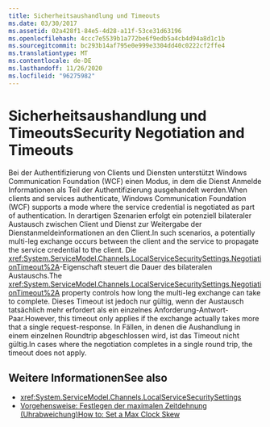 ```yaml
---
title: Sicherheitsaushandlung und Timeouts
ms.date: 03/30/2017
ms.assetid: 02a428f1-84e5-4d28-a11f-53ce31d63196
ms.openlocfilehash: 4ccc7e5539b1a772be6f9edb5a4cb4d94a8d1c1b
ms.sourcegitcommit: bc293b14af795e0e999e3304dd40c0222cf2ffe4
ms.translationtype: MT
ms.contentlocale: de-DE
ms.lasthandoff: 11/26/2020
ms.locfileid: "96275982"
---
```

# <a name="security-negotiation-and-timeouts"></a><span data-ttu-id="e39ab-102">Sicherheitsaushandlung und Timeouts</span><span class="sxs-lookup"><span data-stu-id="e39ab-102">Security Negotiation and Timeouts</span></span>

<span data-ttu-id="e39ab-103">Bei der Authentifizierung von Clients und Diensten unterstützt Windows Communication Foundation (WCF) einen Modus, in dem die Dienst Anmelde Informationen als Teil der Authentifizierung ausgehandelt werden.</span><span class="sxs-lookup"><span data-stu-id="e39ab-103">When clients and services authenticate, Windows Communication Foundation (WCF) supports a mode where the service credential is negotiated as part of authentication.</span></span> <span data-ttu-id="e39ab-104">In derartigen Szenarien erfolgt ein potenziell bilateraler Austausch zwischen Client und Dienst zur Weitergabe der Dienstanmeldeinformationen an den Client.</span><span class="sxs-lookup"><span data-stu-id="e39ab-104">In such scenarios, a potentially multi-leg exchange occurs between the client and the service to propagate the service credential to the client.</span></span> <span data-ttu-id="e39ab-105">Die <xref:System.ServiceModel.Channels.LocalServiceSecuritySettings.NegotiationTimeout%2A>-Eigenschaft steuert die Dauer des bilateralen Austauschs.</span><span class="sxs-lookup"><span data-stu-id="e39ab-105">The <xref:System.ServiceModel.Channels.LocalServiceSecuritySettings.NegotiationTimeout%2A> property controls how long the multi-leg exchange can take to complete.</span></span> <span data-ttu-id="e39ab-106">Dieses Timeout ist jedoch nur gültig, wenn der Austausch tatsächlich mehr erfordert als ein einzelnes Anforderung-Antwort-Paar.</span><span class="sxs-lookup"><span data-stu-id="e39ab-106">However, this timeout only applies if the exchange actually takes more that a single request-response.</span></span> <span data-ttu-id="e39ab-107">In Fällen, in denen die Aushandlung in einem einzelnen Roundtrip abgeschlossen wird, ist das Timeout nicht gültig.</span><span class="sxs-lookup"><span data-stu-id="e39ab-107">In cases where the negotiation completes in a single round trip, the timeout does not apply.</span></span>  
  
## <a name="see-also"></a><span data-ttu-id="e39ab-108">Weitere Informationen</span><span class="sxs-lookup"><span data-stu-id="e39ab-108">See also</span></span>

- <xref:System.ServiceModel.Channels.LocalServiceSecuritySettings>
- [<span data-ttu-id="e39ab-109">Vorgehensweise: Festlegen der maximalen Zeitdehnung (Uhrabweichung)</span><span class="sxs-lookup"><span data-stu-id="e39ab-109">How to: Set a Max Clock Skew</span></span>](how-to-set-a-max-clock-skew.md)
